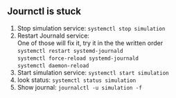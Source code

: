 ## Journctl is stuck
1. Stop simulation service: ``` systemctl stop simulation ```
2. Restart Journald service:  
   One of those will fix it, try it in the the written order  
   ``` systemctl restart systemd-journald ```  
   ``` systemctl force-reload systemd-journald ```  
   ``` systemctl daemon-reload ```
3. Start simulation service: ``` systemctl start simulation ```
4. look status: ``` systemctl status simulation ```
5. Show journal: ``` journalctl -u simulation -f ```
